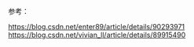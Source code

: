 

参考：

https://blog.csdn.net/enter89/article/details/90293971
https://blog.csdn.net/vivian_ll/article/details/89915490
